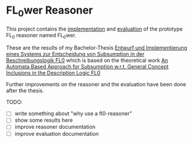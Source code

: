 # FL<sub>0</sub>wer Reasoner

This project contains the [implementation](reasoner) and [evaluation](evaluation) of the prototype FL<sub>0</sub> reasoner named FL<sub>0</sub>wer.

These are the results of my Bachelor-Thesis [Entwurf und Implementierung eines Systems zur Entscheidung von Subsumption in der Beschreibungslogik FL0](https://lat.inf.tu-dresden.de/research/theses/2017/Mic-Bac-17.pdf) which is based on the theoretical work [An Automata Based Approach for Subsumption w.r.t. General Concept Inclusions in the Description Logic FL0](https://lat.inf.tu-dresden.de/research/theses/2015/Pen-Mas-15.pdf)

Further improvements on the reasoner and the evaluation have been done after the thesis.

TODO: 
 - [ ] write something about "why use a fl0-reasoner"
 - [ ] show some results here
 - [ ] improve reasoner documentation
 - [ ] improve evaluation documentation
